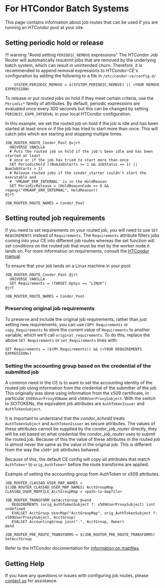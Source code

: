 For HTCondor Batch Systems
==========================

This page contains information about job routes that can be used if you are running an HTCondor pool at your site.

Setting periodic hold or release
--------------------------------

!!! warning "Avoid setting `PERIODIC_REMOVE` expressions"
    The HTCondor Job Router will automatically resubmit jobs that are removed by the underlying batch system, which can
    result in unintended churn.
    Therefore, it is recommended to append removal expressions to HTCondor-CE's configuration by adding the following to
    a file in `/etc/condor-ce/config.d/`

        SYSTEM_PERIODIC_REMOVE = $(SYSTEM_PERIODIC_REMOVE) || <YOUR REMOVE EXPRESSION>

To release or put routed jobs on hold if they meet certain criteria, use the `Periodic*` family of attributes.
By default, periodic expressions are evaluated once every 300 seconds but this can be changed by setting
`PERIODIC_EXPR_INTERVAL` in your local HTCondor configuration.

In this example, we set the routed job on hold if the job is idle and has been started at least once or if the job has
tried to start more than once.
This will catch jobs which are starting and stopping multiple times.

```hl_lines="5 8"
JOB_ROUTER_ROUTE_Condor_Pool @=jrt
  UNIVERSE VANILLA
  # Puts the routed job on hold if the job's been idle and has been started at least
  # once or if the job has tried to start more than once
  SET PeriodicHold ((NumJobStarts >= 1 && JobStatus == 1) || NumJobStarts > 1)
  # Release routed jobs if the condor_starter couldn't start the executable and 
  # 'VMGAHP_ERR_INTERNAL' is in the HoldReason
  SET PeriodicRelease = (HoldReasonCode == 6 && regexp("VMGAHP_ERR_INTERNAL", HoldReason))
@jrt

JOB_ROUTER_ROUTE_NAMES = Condor_Pool
```

Setting routed job requirements
-------------------------------

If you need to set requirements on your routed job, you will need to use `SET REQUIREMENTS`
instead of `Requirements`.
The `Requirements` attribute filters jobs coming into your CE into different job routes whereas the set function will
set conditions on the routed job that must be met by the worker node it lands on.
For more information on requirements, consult the
[HTCondor manual](https://htcondor.readthedocs.io/en/lts/users-manual/submitting-a-job.html#about-requirements-and-rank).

To ensure that your job lands on a Linux machine in your pool:

```hl_lines="3"
JOB_ROUTER_ROUTE_Condor_Pool @jrt
  UNIVERSE VANILLA
  SET Requirements = (TARGET.OpSys == "LINUX")
@jrt

JOB_ROUTER_ROUTE_NAMES = Condor_Pool
```

### Preserving original job requirements ###

To preserve and include the original job requirements, rather than just setting new requirements, you can use `COPY
Requirements` or `copy_Requirements` to store the current value of `Requirements` to another variable, which we'll call
`original_requirements`.
To do this, replace the above `SET Requirements` or `set_Requirements` lines with:

```
SET Requirements = ($(MY.Requirements)) && (<YOUR REQUIREMENTS EXPRESSION>)
```

### Setting the accounting group based on the credential of the submitted job ###

A common need in the CE is to want to set the accounting identity of the routed job using information from the credential
of the submitter of the job.  This originally was done using information from the x509 certificate, in particular `X509UserProxyVOName`
and `x509UserProxySubject`.  With the switch to SCITOKENs, the equivalent job attributes are `AuthTokenIssuer` and `AuthTokenSubject`. 

It is important to understand that the *condor_schedd* treats `AuthTokenSubject` and `AuthTokenIssuer` as secure attributes. The values
of these attributes cannot be supplied by the *condor_job_router* directly, they will be set based on what credential the *condor_job_router*
uses to submit the routed job.  Because of this the value of these attributes in the routed job is almost never the same as the value in the
original job.  This is different from the way the `x509*` job attributes behaved.

Because of this, the default CE config will copy all attributes that match `AuthToken*` to `orig_AuthToken*` before the route transforms are applied.

Example of setting the accounting group from AuthToken or x509 attributes.

```
JOB_ROUTER_CLASSAD_USER_MAP_NAMES = $(JOB_ROUTER_CLASSAD_USER_MAP_NAMES) AcctGroupMap
CLASSAD_USER_MAPFILE_AcctGroupMap = <path-to-mapfile>

JOB_ROUTER_TRANSFORM_SetAcctGroup @=end
   REQUIREMENTS (orig_AuthTokenSubject ?: x509UserProxySubject) isnt undefined
   EVALSET AcctGroup UserMap("AcctGroupMap", orig_AuthTokenSubject ?: x509UserProxySubject, AcctGroup)
   EVALSET AccountingGroup join(".", AcctGroup, Owner)
@end

JOB_ROUTER_PRE_ROUTE_TRANSFORMS = $(JOB_ROUTER_PRE_ROUTE_TRANSFORMS) SetAcctGroup
```

Refer to the HTCondor documentation for [information on mapfiles](https://htcondor.readthedocs.io/en/lts/admin-manual/security.html?highlight=mapfile#the-unified-map-file-for-authentication).


Getting Help
------------

If you have any questions or issues with configuring job routes, please [contact us](../../index.md#contact-us) for
assistance.
